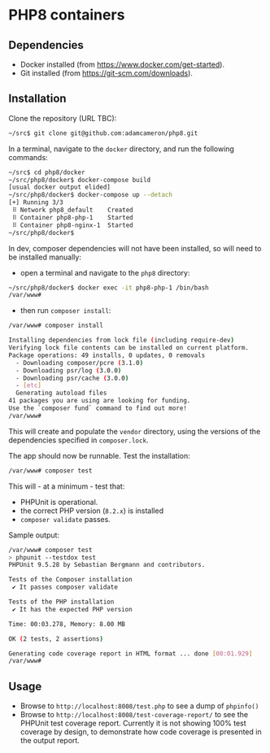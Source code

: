 # PHP8 containers

## Dependencies

- Docker installed (from https://www.docker.com/get-started).
- Git installed (from https://git-scm.com/downloads).

## Installation

Clone the repository (URL TBC):
```bash
~/src$ git clone git@github.com:adamcameron/php8.git
```

In a terminal, navigate to the `docker` directory, and run the following commands:
```bash
~/src$ cd php8/docker
~/src/php8/docker$ docker-compose build
[usual docker output elided]
~/src/php8/docker$ docker-compose up --detach
[+] Running 3/3
 ⠿ Network php8_default    Created                                                                                                                                                                       0.0s
 ⠿ Container php8-php-1    Started                                                                                                                                                                       0.7s
 ⠿ Container php8-nginx-1  Started
~/src/php8/docker$ 
```

In dev, composer dependencies will not have been installed, so will need to be installed manually:
- open a terminal and navigate to the `php8` directory:

```bash
~/src/php8/docker$ docker exec -it php8-php-1 /bin/bash
/var/www#
```
- then run `composer install`:

```bash
/var/www# composer install

Installing dependencies from lock file (including require-dev)
Verifying lock file contents can be installed on current platform.
Package operations: 49 installs, 0 updates, 0 removals
  - Downloading composer/pcre (3.1.0)
  - Downloading psr/log (3.0.0)
  - Downloading psr/cache (3.0.0)
  - [etc]
  Generating autoload files
41 packages you are using are looking for funding.
Use the `composer fund` command to find out more!
/var/www#
```

This will create and populate the `vendor` directory, using the versions of the dependencies specified in `composer.lock`.

The app should now be runnable. Test the installation:

```bash
/var/www# composer test
```

This will - at a minimum - test that:
- PHPUnit is operational.
- the correct PHP version (`8.2.x`) is installed
- `composer validate` passes.

Sample output:
    
```bash
/var/www# composer test
> phpunit --testdox test
PHPUnit 9.5.28 by Sebastian Bergmann and contributors.

Tests of the Composer installation
 ✔ It passes composer validate

Tests of the PHP installation
 ✔ It has the expected PHP version

Time: 00:03.278, Memory: 8.00 MB

OK (2 tests, 2 assertions)

Generating code coverage report in HTML format ... done [00:01.929]
/var/www#
```

## Usage

- Browse to `http://localhost:8008/test.php` to see a dump of `phpinfo()`
- Browse to `http://localhost:8008/test-coverage-report/` to see the PHPUnit test coverage report.
Currently it is not showing 100% test coverage by design,
to demonstrate how code coverage is presented in the output report.
